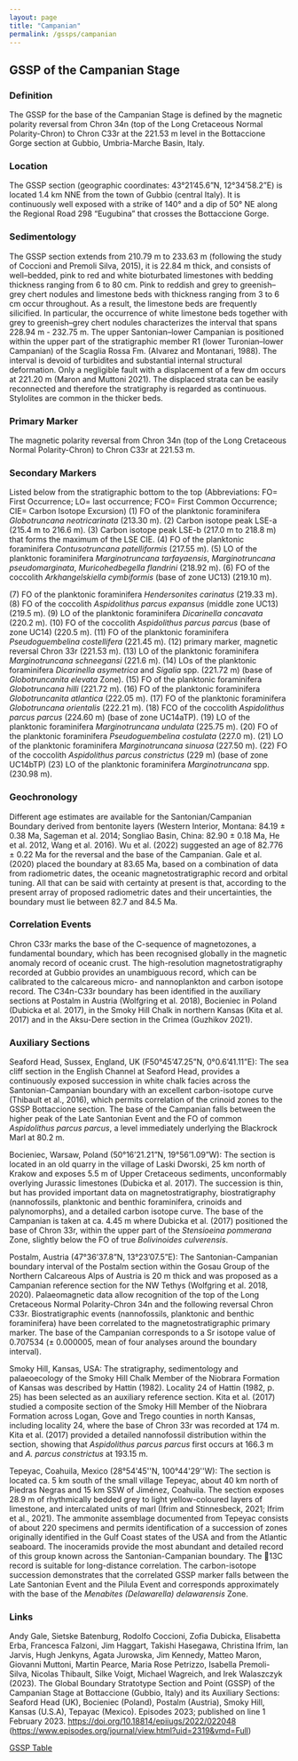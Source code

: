 ```yaml
---
layout: page
title: "Campanian"
permalink: /gssps/campanian
---
```

## GSSP of the Campanian Stage

### Definition
The GSSP for the base of the Campanian Stage is defined by the magnetic polarity reversal from Chron 34n (top of the Long Cretaceous Normal Polarity-Chron) to Chron C33r at the 221.53 m level in the Bottaccione Gorge section at Gubbio, Umbria-Marche Basin, Italy.

### Location
The GSSP section (geographic coordinates: 43°21’45.6”N, 12°34’58.2”E) is located 1.4 km NNE from the town of Gubbio (central Italy). It is continuously well exposed with a strike of 140° and a dip of 50° NE along the Regional Road 298 “Eugubina” that crosses the Bottaccione Gorge.

### Sedimentology
The GSSP section extends from 210.79 m to 233.63 m (following the study of Coccioni and Premoli Silva, 2015), it is 22.84 m thick, and consists of well–bedded, pink to red and white bioturbated limestones with bedding thickness ranging from 6 to 80 cm. Pink to reddish and grey to greenish–grey chert nodules and limestone beds with thickness ranging from 3 to 6 cm occur throughout. As a result, the limestone beds are frequently silicified. In particular, the occurrence of white limestone beds together with grey to greenish–grey chert nodules characterizes the interval that spans 228.94 m - 232.75 m.
The upper Santonian–lower Campanian is positioned within the upper part of the stratigraphic member R1 (lower Turonian–lower Campanian) of the Scaglia Rossa Fm. (Alvarez and Montanari, 1988). The interval is devoid of turbidites and substantial internal structural deformation. Only a negligible fault with a displacement of a few dm occurs at 221.20 m (Maron and Muttoni 2021). The displaced strata can be easily reconnected and therefore the stratigraphy is regarded as continuous. Stylolites are common in the thicker beds.

### Primary Marker
The magnetic polarity reversal from Chron 34n (top of the Long Cretaceous Normal Polarity-Chron) to Chron C33r at 221.53 m.

### Secondary Markers
Listed below from the stratigraphic bottom to the top (Abbreviations: FO= First Occurrence; LO= last occurrence; FCO= First Common Occurrence; CIE= Carbon Isotope Excursion)
(1) FO of the planktonic foraminifera _Globotruncana neotricarinata_ (213.30 m). 
(2) Carbon isotope peak LSE-a (215.4 m to 216.6 m). 
(3) Carbon isotope peak LSE-b (217.0 m to 218.8 m) that forms the maximum of the LSE CIE. 
(4) FO of the planktonic foraminifera _Contusotruncana patelliformis_ (217.55 m). 
(5) LO of the planktonic foraminifera _Marginotruncana tarfayaensis_, _Marginotruncana pseudomarginata_, _Muricohedbegella flandrini_ (218.92 m).
(6) FO of the coccolith _Arkhangelskiella cymbiformis_ (base of zone UC13) (219.10 m). 

(7) FO of the planktonic foraminifera _Hendersonites carinatus_ (219.33 m).
(8) FO of the coccolith _Aspidolithus parcus expansus_ (middle zone UC13) (219.5 m).
(9) LO of the planktonic foraminifera _Dicarinella concavata_ (220.2 m). 
(10) FO of the coccolith _Aspidolithus parcus parcus_ (base of zone UC14) (220.5 m).
(11) FO of the planktonic foraminifera _Pseudoguembelina costellifera_ (221.45 m). 
(12) primary marker, magnetic reversal Chron 33r (221.53 m). 
(13) LO of the planktonic foraminifera _Marginotruncana schneegansi_ (221.6 m). 
(14) LOs of the planktonic foraminifera _Dicarinella asymetrica_ and _Sigalia_ spp. (221.72 m) (base of _Globotruncanita elevata_ Zone). 
(15) FO of the planktonic foraminifera _Globotruncana hilli_ (221.72 m).
(16) FO of the planktonic foraminifera _Globotruncanita atlantica_ (222.05 m).
(17) FO of the planktonic foraminifera _Globotruncana orientalis_ (222.21 m).
(18) FCO of the coccolith _Aspidolithus parcus parcus_ (224.60 m) (base of zone UC14aTP).
(19) LO of the planktonic foraminifera _Marginotruncana undulata_ (225.75 m).
(20) FO of the planktonic foraminifera _Pseudoguembelina costulata_ (227.0 m).
(21) LO of the planktonic foraminifera _Marginotruncana sinuosa_ (227.50 m).
(22) FO of the coccolith _Aspidolithus parcus constrictus_ (229 m) (base of zone UC14bTP)
(23) LO of the planktonic foraminifera _Marginotruncana_ spp. (230.98 m). 

### Geochronology
Different age estimates are available for the Santonian/Campanian Boundary derived from bentonite layers (Western Interior, Montana: 84.19 ± 0.38 Ma, Sageman et al. 2014; Songliao Basin, China: 82.90 ± 0.18 Ma, He et al. 2012, Wang et al. 2016). Wu et al. (2022) suggested an age of 82.776 ± 0.22 Ma for the reversal and the base of the Campanian. Gale et al. (2020) placed the boundary at 83.65 Ma, based on a combination of data from radiometric dates, the oceanic magnetostratigraphic record and orbital tuning. All that can be said with certainty at present is that, according to the present array of proposed radiometric dates and their uncertainties, the boundary must lie between 82.7 and 84.5 Ma.

### Correlation Events
Chron C33r marks the base of the C-sequence of magnetozones, a fundamental boundary, which has been recognised globally in the magnetic anomaly record of oceanic crust. The high-resolution magnetostratigraphy recorded at Gubbio provides an unambiguous record, which can be calibrated to the calcareous micro- and nannoplankton and carbon isotope record. 
The C34n-C33r boundary has been identified in the auxiliary sections at Postalm in Austria (Wolfgring et al. 2018), Bocieniec in Poland (Dubicka et al. 2017), in the Smoky Hill Chalk in northern Kansas (Kita et al. 2017) and in the Aksu-Dere section in the Crimea (Guzhikov 2021).

### Auxiliary Sections
Seaford Head, Sussex, England, UK (F50°45’47.25”N, 0°0.6’41.11”E): The sea cliff section in the English Channel at Seaford Head, provides a continuously exposed succession in white chalk facies across the Santonian-Campanian boundary with an excellent carbon-isotope curve (Thibault et al., 2016), which permits correlation of the crinoid zones to the GSSP Bottaccione section. The base of the Campanian falls between the higher peak of the Late Santonian Event and the FO of common _Aspidolithus parcus parcus_, a level immediately underlying the Blackrock Marl at 80.2 m.

Bocieniec, Warsaw, Poland (50°16’21.21”N, 19°56’1.09”W): The section is located in an old quarry in the village of Laski Dworski, 25 km north of Krakow and exposes 5.5 m of Upper Cretaceous sediments, unconformably overlying Jurassic limestones (Dubicka et al. 2017). The succession is thin, but has provided important data on magnetostratigraphy, biostratigraphy (nannofossils, planktonic and benthic foraminifera, crinoids and palynomorphs), and a detailed carbon isotope curve. The base of the Campanian is taken at ca. 4.45 m where Dubicka et al. (2017) positioned the base of Chron 33r, within the upper part of the _Stensioeina pommerana_ Zone, slightly below the FO of true _Bolivinoides culverensis_.

Postalm, Austria (47°36’37.8”N, 13°23’07.5”E): The Santonian-Campanian boundary interval of the Postalm section within the Gosau Group of the Northern Calcareous Alps of Austria is 20 m thick and was proposed as a Campanian reference section for the NW Tethys (Wolfgring et al. 2018, 2020). Palaeomagnetic data allow recognition of the top of the Long Cretaceous Normal Polarity-Chron 34n and the following reversal Chron C33r. Biostratigraphic events (nannofossils, planktonic and benthic foraminifera) have been correlated to the magnetostratigraphic primary marker. The base of the Campanian corresponds to a Sr isotope value of 0.707534 (± 0.000005, mean of four analyses around the boundary interval). 

Smoky Hill, Kansas, USA: The stratigraphy, sedimentology and palaeoecology of the Smoky Hill Chalk Member of the Niobrara Formation of Kansas was described by Hattin (1982). Locality 24 of Hattin (1982, p. 25) has been selected as an auxiliary reference section. Kita et al. (2017) studied a composite section of the Smoky Hill Member of the Niobrara Formation across Logan, Gove and Trego counties in north Kansas, including locality 24, where the base of Chron 33r was recorded at 174 m. Kita et al. (2017) provided a detailed nannofossil distribution within the section, showing that _Aspidolithus parcus parcus_ first occurs at 166.3 m and _A. parcus constrictus_ at 193.15 m.

Tepeyac, Coahuila, Mexico (28°54'45''N, 100°44'29''W): The section is located ca. 5 km south of the small village Tepeyac, about 40 km north of Piedras Negras and 15 km SSW of Jiménez, Coahuila. The section exposes 28.9 m of rhythmically bedded grey to light yellow-coloured layers of limestone, and intercalated units of marl (Ifrim and Stinnesbeck, 2021; Ifrim et al., 2021). The ammonite assemblage documented from Tepeyac consists of about 220 specimens and permits identification of a succession of zones originally identified in the Gulf Coast states of the USA and from the Atlantic seaboard. The inoceramids provide the most abundant and detailed record of this group known across the Santonian-Campanian boundary. The 13C record is suitable for long-distance correlation. The carbon-isotope succession demonstrates that the correlated GSSP marker falls between the Late Santonian Event and the Pilula Event and corresponds approximately with the base of the _Menabites (Delawarella) delawarensis_ Zone.

### Links
Andy Gale, Sietske Batenburg, Rodolfo Coccioni, Zofia Dubicka, Elisabetta Erba, Francesca Falzoni, Jim Haggart, Takishi Hasegawa, Christina Ifrim, Ian Jarvis, Hugh Jenkyns, Agata Jurowska, Jim Kennedy, Matteo Maron, Giovanni Muttoni, Martin Pearce, Maria Rose Petrizzo, Isabella Premoli-Silva, Nicolas Thibault, Silke Voigt, Michael Wagreich, and Irek Walaszczyk (2023). The Global Boundary Stratotype Section and Point (GSSP) of the Campanian Stage at Bottaccione (Gubbio, Italy) and its Auxiliary Sections: Seaford Head (UK), Bocieniec (Poland), Postalm (Austria), Smoky Hill, Kansas (U.S.A), Tepayac (Mexico). 
Episodes 2023; published on line 1 February 2023. https://doi.org/10.18814/epiiugs/2022/022048
(https://www.episodes.org/journal/view.html?uid=2319&vmd=Full)

[GSSP Table](https://stratigraphy.org/gssps/)
